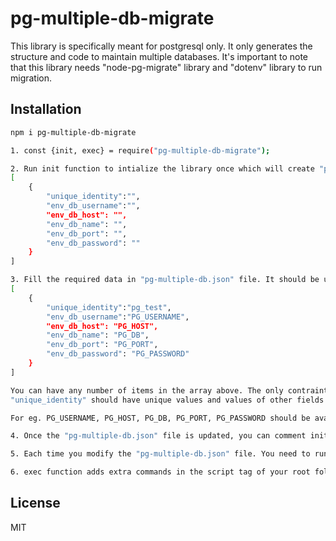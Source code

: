 # pg-multiple-db-migrate

This library is specifically meant for postgresql only. It only generates the structure and code to maintain multiple databases. It's important to note that this library needs \"node-pg-migrate\" library and \"dotenv\" library to run migration.

## Installation

```sh
npm i pg-multiple-db-migrate

1. const {init, exec} = require("pg-multiple-db-migrate");

2. Run init function to intialize the library once which will create "pg-multiple-db.json" file at the root folder. This function should be executed only once. It will look like 
[
    {
        "unique_identity":"",
        "env_db_username":"",
        "env_db_host": "",
        "env_db_name": "",
        "env_db_port": "",
        "env_db_password": ""
    }
]

3. Fill the required data in "pg-multiple-db.json" file. It should be updated like this.
[
    {
        "unique_identity":"pg_test",
        "env_db_username":"PG_USERNAME",
        "env_db_host": "PG_HOST",
        "env_db_name": "PG_DB",
        "env_db_port": "PG_PORT",
        "env_db_password": "PG_PASSWORD"
    }
]

You can have any number of items in the array above. The only contraints is 
"unique_identity" should have unique values and values of other fields should be available in environment variables. 

For eg. PG_USERNAME, PG_HOST, PG_DB, PG_PORT, PG_PASSWORD should be available in .env file.

4. Once the "pg-multiple-db.json" file is updated, you can comment init() function and then run exec function.

5. Each time you modify the "pg-multiple-db.json" file. You need to run exec() function and it will handle rest.

6. exec function adds extra commands in the script tag of your root folder for "create", "up" and "down" of migration file.
```

## License

MIT

